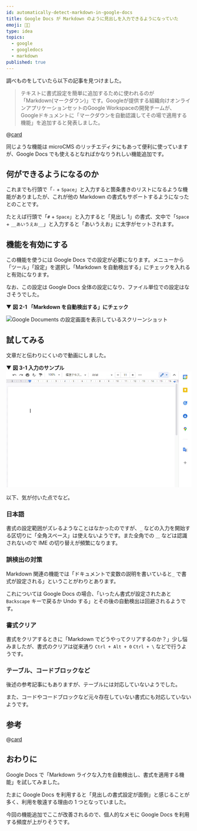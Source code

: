 ```yaml
---
id: automatically-detect-markdown-in-google-docs
title: Google Docs が Markdown のように見出しを入力できるようになっていた
emoji: 👨‍🎨
type: idea
topics:
  - google
  - googledocs
  - markdown
published: true
---
```


調べものをしていたら以下の記事を見つけました。

> テキストに書式設定を簡単に追加するために使われるのが「Markdown(マークダウン)」です。Googleが提供する組織向けオンラインアプリケーションセットのGoogle Workspaceの開発チームが、Googleドキュメントに「マークダウンを自動認識してその場で適用する機能」を追加すると発表しました。

@[card](https://gigazine.net/news/20220330-google-document-markdown/)

同じような機能は microCMS のリッチエディタにもあって便利に使っていますが、Google Docs でも使えるとなればかなりうれしい機能追加です。

## 何ができるようになるのか

これまでも行頭で「`-` + `Space`」と入力すると箇条書きのリストになるような機能がありましたが、これが他の Markdown の書式もサポートするようになったとのことです。

たとえば行頭で「`#` + `Space`」と入力すると「見出し 1」の書式、文中で「`Space` + `__あいうえお__`」と入力すると「あいうえお」に太字がセットされます。

## 機能を有効にする

この機能を使うには Google Docs での設定が必要になります。メニューから「ツール」「設定」を選択し「Markdown を自動検出する」にチェックを入れると有効になります。

なお、この設定は Google Docs 全体の設定になり、ファイル単位での設定はなさそうでした。

▼ **図 2-1 「Markdown を自動検出する」にチェック**

![Google Documents の設定画面を表示しているスクリーンショット](https://images.microcms-assets.io/assets/1fff6177c5c74aac8d5158dc17492c92/9c889c7a1b90472383f63f5bb6fe0ded/automatically-detect-markdown-in-google-docs-settings.png?w=528\&h=561\&auto=compress%2Cformat)

## 試してみる

文章だと伝わりにくいので動画にしました。

▼ **図 3-1 入力のサンプル**
![Google Docs 上で実際に入力している Animation GIF の動画](/images/automatically-detect-markdown-in-google-docs/automatically-detect-markdown-in-google-docs-examples.gif)

以下、気が付いた点でなど。

### 日本語

書式の設定範囲がズレるようなことはなかったのですが、`_` などの入力を開始する区切りに「全角スペース」は使えないようです。また全角での `＿` などは認識されないので IME の切り替えが頻繁になります。

### 誤検出の対策

Markdown 関連の機能では「ドキュメントで変数の説明を書いていると`_` で書式が設定される」ということがわりとあります。

これについては Google Docs の場合、「いったん書式が設定されたあと `Backscape` キーで戻るか Undo する」とその後の自動検出は回避されるようです。

### 書式クリア

書式をクリアするときに「Markdown でどうやってクリアするのか？」少し悩みましたが、書式のクリアは従来通り `Ctrl + Alt + 0` `Ctrl + \` などで行うようです。

### テーブル、コードブロックなど

後述の参考記事にもありますが、テーブルには対応していないようでした。

また、コードやコードブロックなど元々存在していない書式にも対応していないようです。

## 参考

@[card](https://workspaceupdates.googleblog.com/2022/03/compose-with-markdown-in-google-docs-on.html)

## おわりに

Google Docs で「Markdown ライクな入力を自動検出し、書式を適用する機能」を試してみました。

たまに Google Docs を利用すると「見出しの書式設定が面倒」と感じることが多く、利用を敬遠する理由の 1 つとなっていました。

今回の機能追加でここが改善されるので、個人的なメモに Google Docs を利用する頻度が上がりそうです。
